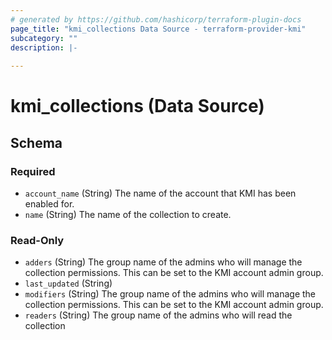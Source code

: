 ```yaml
---
# generated by https://github.com/hashicorp/terraform-plugin-docs
page_title: "kmi_collections Data Source - terraform-provider-kmi"
subcategory: ""
description: |-
  
---
```


# kmi_collections (Data Source)





<!-- schema generated by tfplugindocs -->
## Schema

### Required

- `account_name` (String) The name of the account that KMI has been enabled for.
- `name` (String) The name of the collection to create.

### Read-Only

- `adders` (String) The group name of the admins who will manage the collection permissions. This can be set to the KMI account admin group.
- `last_updated` (String)
- `modifiers` (String) The group name of the admins who will manage the collection permissions. This can be set to the KMI account admin group.
- `readers` (String) The group name of the admins who will read the collection
